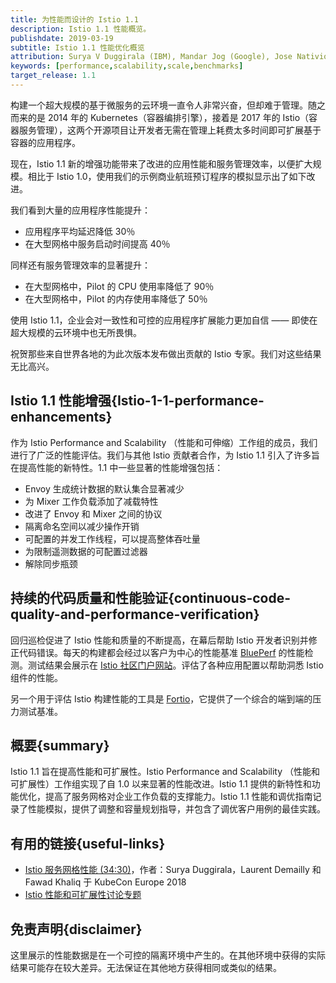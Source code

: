 ```yaml
---
title: 为性能而设计的 Istio 1.1
description: Istio 1.1 性能概览。
publishdate: 2019-03-19
subtitle: Istio 1.1 性能优化概览
attribution: Surya V Duggirala (IBM), Mandar Jog (Google), Jose Nativio (IBM)
keywords: [performance,scalability,scale,benchmarks]
target_release: 1.1
---
```


构建一个超大规模的基于微服务的云环境一直令人非常兴奋，但却难于管理。随之而来的是 2014 年的 Kubernetes（容器编排引擎），接着是 2017 年的 Istio（容器服务管理），这两个开源项目让开发者无需在管理上耗费太多时间即可扩展基于容器的应用程序。

现在，Istio 1.1 新的增强功能带来了改进的应用性能和服务管理效率，以便扩大规模。相比于 Istio 1.0，使用我们的示例商业航班预订程序的模拟显示出了如下改进。

我们看到大量的应用程序性能提升：

- 应用程序平均延迟降低 30％
- 在大型网格中服务启动时间提高 40％

同样还有服务管理效率的显著提升：

- 在大型网格中，Pilot 的 CPU 使用率降低了 90％
- 在大型网格中，Pilot 的内存使用率降低了 50％

使用 Istio 1.1，企业会对一致性和可控的应用程序扩展能力更加自信 —— 即使在超大规模的云环境中也无所畏惧。

祝贺那些来自世界各地的为此次版本发布做出贡献的 Istio 专家。我们对这些结果无比高兴。

## Istio 1.1 性能增强{Istio-1-1-performance-enhancements}

作为 Istio Performance and Scalability （性能和可伸缩）工作组的成员，我们进行了广泛的性能评估。我们与其他 Istio 贡献者合作，为 Istio 1.1 引入了许多旨在提高性能的新特性。1.1 中一些显著的性能增强包括：

- Envoy 生成统计数据的默认集合显著减少
- 为 Mixer 工作负载添加了减载特性
- 改进了 Envoy 和 Mixer 之间的协议
- 隔离命名空间以减少操作开销
- 可配置的并发工作线程，可以提高整体吞吐量
- 为限制遥测数据的可配置过滤器
- 解除同步瓶颈

## 持续的代码质量和性能验证{continuous-code-quality-and-performance-verification}

回归巡检促进了 Istio 性能和质量的不断提高，在幕后帮助 Istio 开发者识别并修正代码错误。每天的构建都会经过以客户为中心的性能基准 [BluePerf](https://github.com/blueperf/) 的性能检测。测试结果会展示在 [Istio 社区门户网站](https://ibmcloud-perf.istio.io/regpatrol/)。评估了各种应用配置以帮助洞悉 Istio 组件的性能。

另一个用于评估 Istio 构建性能的工具是 [Fortio](https://fortio.org/)，它提供了一个综合的端到端的压力测试基准。

## 概要{summary}

Istio 1.1 旨在提高性能和可扩展性。Istio Performance and Scalability （性能和可扩展性）工作组实现了自 1.0 以来显著的性能改进。Istio 1.1 提供的新特性和功能优化，提高了服务网格对企业工作负载的支撑能力。Istio 1.1 性能和调优指南记录了性能模拟，提供了调整和容量规划指导，并包含了调优客户用例的最佳实践。

## 有用的链接{useful-links}

- [Istio 服务网格性能 (34:30)](https://www.youtube.com/watch?time_continue=349&v=G4F5aRFEXnU)，作者：Surya Duggirala，Laurent Demailly 和 Fawad Khaliq 于 KubeCon Europe 2018
- [Istio 性能和可扩展性讨论专题](https://discuss.istio.io/c/performance-and-scalability)

## 免责声明{disclaimer}

这里展示的性能数据是在一个可控的隔离环境中产生的。在其他环境中获得的实际结果可能存在较大差异。无法保证在其他地方获得相同或类似的结果。
